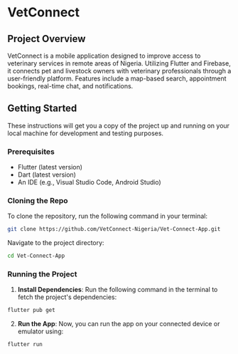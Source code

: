 # VetConnect

## Project Overview

VetConnect is a mobile application designed to improve access to veterinary services in remote areas of Nigeria. Utilizing Flutter and Firebase, it connects pet and livestock owners with veterinary professionals through a user-friendly platform. Features include a map-based search, appointment bookings, real-time chat, and notifications.

## Getting Started

These instructions will get you a copy of the project up and running on your local machine for development and testing purposes.

### Prerequisites

- Flutter (latest version)
- Dart (latest version)
- An IDE (e.g., Visual Studio Code, Android Studio)

### Cloning the Repo

To clone the repository, run the following command in your terminal:

```bash
git clone https://github.com/VetConnect-Nigeria/Vet-Connect-App.git
```

Navigate to the project directory:

```bash
cd Vet-Connect-App
```

### Running the Project

1. **Install Dependencies**: Run the following command in the terminal to fetch the project's dependencies:

```bash
flutter pub get
```

2. **Run the App**: Now, you can run the app on your connected device or emulator using:

```bash
flutter run
```
